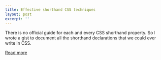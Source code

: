 ```yaml
---
title: Effective shorthand CSS techniques
layout: post
excerpt: ''
---
```


There is no official guide for each and every CSS shorthand property. So I wrote a gist to document all the shorthand declarations that we could ever write in CSS.

[Read more](https://gist.github.com/pankajparashar/6752823)